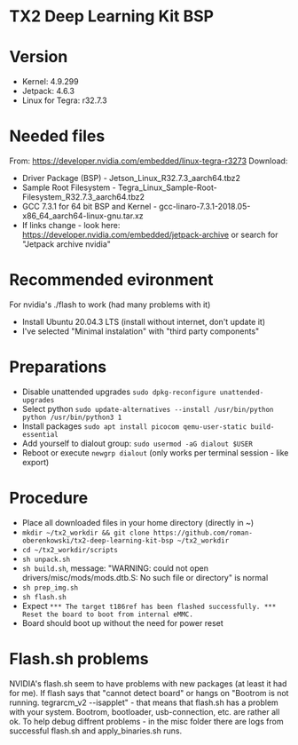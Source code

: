 TX2 Deep Learning Kit BSP
=========================
# Version
- Kernel: 4.9.299
- Jetpack: 4.6.3
- Linux for Tegra: r32.7.3

# Needed files
From: https://developer.nvidia.com/embedded/linux-tegra-r3273 Download: 
- Driver Package (BSP) - Jetson_Linux_R32.7.3_aarch64.tbz2
- Sample Root Filesystem - Tegra_Linux_Sample-Root-Filesystem_R32.7.3_aarch64.tbz2
- GCC 7.3.1 for 64 bit BSP and Kernel - gcc-linaro-7.3.1-2018.05-x86_64_aarch64-linux-gnu.tar.xz
- If links change - look here: https://developer.nvidia.com/embedded/jetpack-archive or search for "Jetpack archive nvidia"

# Recommended evironment 
For nvidia's ./flash to work (had many problems with it)
- Install Ubuntu 20.04.3 LTS (install without internet, don't update it)
- I've selected "Minimal instalation" with "third party components"

# Preparations
- Disable unattended upgrades `sudo dpkg-reconfigure unattended-upgrades`
- Select python `sudo update-alternatives --install /usr/bin/python python /usr/bin/python3 1`
- Install packages `sudo apt install picocom qemu-user-static build-essential`
- Add yourself to dialout group: `sudo usermod -aG dialout $USER`
- Reboot or execute `newgrp dialout` (only works per terminal session - like export)

# Procedure
- Place all downloaded files in your home directory (directly in ~)
- `mkdir ~/tx2_workdir && git clone https://github.com/roman-oberenkowski/tx2-deep-learning-kit-bsp ~/tx2_workdir`
- `cd ~/tx2_workdir/scripts`
- `sh unpack.sh`
- `sh build.sh`, message: "WARNING: could not open drivers/misc/mods/mods.dtb.S: No such file or directory" is normal
- `sh prep_img.sh`
- `sh flash.sh`
- Expect `*** The target t186ref has been flashed successfully. *** Reset the board to boot from internal eMMC.`
- Board should boot up without the need for power reset

# Flash.sh problems
NVIDIA's flash.sh seem to have problems with new packages (at least it had for me). If flash says that "cannot detect board" or hangs on "Bootrom is not running. tegrarcm_v2 --isapplet" - that means that flash.sh has a problem with your system. Bootrom, bootloader, usb-connection, etc. are rather all ok. To help debug diffrent problems - in the misc folder there are logs from successful flash.sh and apply_binaries.sh runs.
